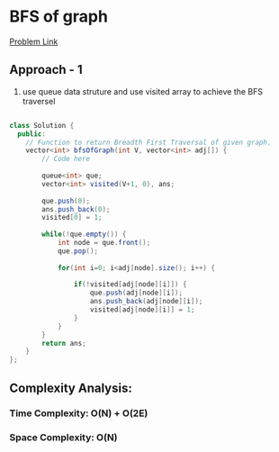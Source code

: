 # BFS of graph


[Problem Link](https://www.geeksforgeeks.org/problems/bfs-traversal-of-graph/1)


## Approach - 1

1. use queue data struture and use visited array to achieve the BFS traversel


```Java

class Solution {
  public:
    // Function to return Breadth First Traversal of given graph.
    vector<int> bfsOfGraph(int V, vector<int> adj[]) {
        // Code here
        
        queue<int> que;
        vector<int> visited(V+1, 0), ans;
        
        que.push(0);
        ans.push_back(0);
        visited[0] = 1;
         
        while(!que.empty()) {
            int node = que.front();
            que.pop();
            
            for(int i=0; i<adj[node].size(); i++) {
                
                if(!visited[adj[node][i]]) {
                    que.push(adj[node][i]);
                    ans.push_back(adj[node][i]);
                    visited[adj[node][i]] = 1;
                }
            }
        }
        return ans;
    }
};

```

## Complexity Analysis:

### Time Complexity: O(N) + O(2E)

### Space Complexity: O(N)